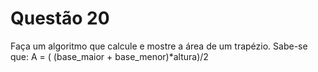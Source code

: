 # Questão 20

Faça um algoritmo que calcule e mostre a área de um trapézio. Sabe-se que: A = (
    (base_maior + base_menor)*altura)/2
